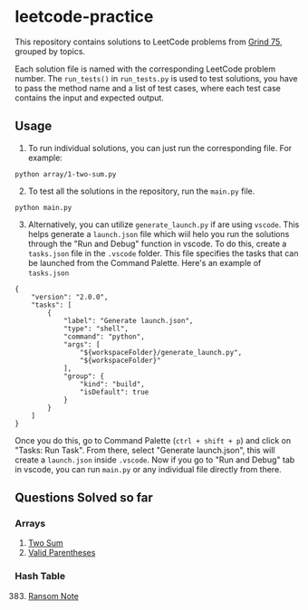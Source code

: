 # leetcode-practice

This repository contains solutions to LeetCode problems from [Grind 75](https://www.techinterviewhandbook.org/grind75), grouped by topics.

Each solution file is named with the corresponding LeetCode problem number. The `run_tests()` in `run_tests.py` is used to test solutions, you have to pass the method name and a list of test cases, where each test case contains the input and expected output.

## Usage

1. To run individual solutions, you can just run the corresponding file. For example:
```
python array/1-two-sum.py
```

2. To test all the solutions in the repository, run the `main.py` file.
```
python main.py
```

3. Alternatively, you can utilize `generate_launch.py` if are using `vscode`. This helps generate a `launch.json` file which wiil helo you run the solutions through the "Run and Debug" function in vscode. To do this, create a `tasks.json` file in the `.vscode` folder. This file specifies the tasks that can be launched from the Command Palette. Here's an example of `tasks.json`
```
{
    "version": "2.0.0",
    "tasks": [
        {
            "label": "Generate launch.json",
            "type": "shell",
            "command": "python",
            "args": [
                "${workspaceFolder}/generate_launch.py",
                "${workspaceFolder}"
            ],
            "group": {
                "kind": "build",
                "isDefault": true
            }
        }
    ]
}

```
Once you do this, go to Command Palette (`ctrl + shift + p`) and click on "Tasks: Run Task". From there, select "Generate launch.json", this will create a `launch.json` inside `.vscode`. Now if you go to "Run and Debug" tab in vscode, you can run `main.py` or any individual file directly from there.


## Questions Solved so far

### Arrays
1. [Two Sum](https://leetcode.com/problems/two-sum/)
20. [Valid Parentheses](https://leetcode.com/problems/valid-parentheses/)

### Hash Table
383. [Ransom Note](https://leetcode.com/problems/ransom-note/)